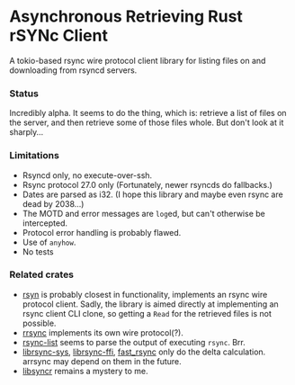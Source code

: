 # Asynchronous Retrieving Rust rSYNc Client

A tokio-based rsync wire protocol client library for listing files on and downloading from rsyncd servers.

### Status
Incredibly alpha. It seems to do the thing, which is: retrieve a list of files on the server, and then retrieve some of those files whole.
But don't look at it sharply…

### Limitations
 * Rsyncd only, no execute-over-ssh.
 * Rsync protocol 27.0 only (Fortunately, newer rsyncds do fallbacks.)
 * Dates are parsed as i32. (I hope this library and maybe even rsync are dead by 2038…)
 * The MOTD and error messages are `log`ed, but can't otherwise be intercepted.
 * Protocol error handling is probably flawed.
 * Use of `anyhow`.
 * No tests

### Related crates
 * [rsyn](https://crates.io/crates/rsyn)
   is probably closest in functionality, implements an rsync wire protocol client. Sadly, the library is aimed directly at implementing an rsync client CLI clone, so getting a `Read` for the retrieved files is not possible.
 * [rrsync](https://crates.io/crates/rrsync)
   implements its own wire protocol(?).
 * [rsync-list](https://crates.io/crates/rsync-list)
   seems to parse the output of executing `rsync`. Brr.
 * [librsync-sys](https://crates.io/crates/librsync-sys), [librsync-ffi](https://crates.io/crates/librsync-ffi), [fast_rsync](https://crates.io/crates/fast_rsync)
   only do the delta calculation. arrsync may depend on them in the future.
 * [libsyncr](https://crates.io/crates/librsyncr)
   remains a mystery to me.
